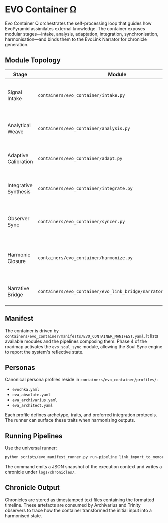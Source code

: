 # EVO Container Ω

Evo Container Ω orchestrates the self-processing loop that guides how EvoPyramid
assimilates external knowledge. The container exposes modular stages—intake,
analysis, adaptation, integration, synchronisation, harmonisation—and binds them
to the EvoLink Narrator for chronicle generation.

## Module Topology

| Stage | Module | Purpose |
| --- | --- | --- |
| Signal Intake | `containers/evo_container/intake.py` | Capture raw payloads and persona context. |
| Analytical Weave | `containers/evo_container/analysis.py` | Derive hypotheses from the captured signal. |
| Adaptive Calibration | `containers/evo_container/adapt.py` | Translate insights into actionable directives. |
| Integrative Synthesis | `containers/evo_container/integrate.py` | Blend directives with memory channels. |
| Observer Sync | `containers/evo_container/syncer.py` | Align observers such as Trinity or Archivarius. |
| Harmonic Closure | `containers/evo_container/harmonize.py` | Produce a unified summary for downstream rituals. |
| Narrative Bridge | `containers/evo_container/evo_link_bridge/narrator/processor.py` | Convert timelines into Evo chronicles. |

## Manifest

The container is driven by `containers/evo_container/manifests/EVO_CONTAINER_MANIFEST.yaml`.
It lists available modules and the pipelines composing them. Phase 4 of the
roadmap activates the `evo_soul_sync` module, allowing the Soul Sync engine to
report the system's reflective state.

## Personas

Canonical persona profiles reside in `containers/evo_container/profiles/`:

- `evochka.yaml`
- `eva_absolute.yaml`
- `eva_archivarius.yaml`
- `eva_architect.yaml`

Each profile defines archetype, traits, and preferred integration protocols. The
runner can surface these traits when harmonising outputs.

## Running Pipelines

Use the universal runner:

```bash
python scripts/evo_manifest_runner.py run-pipeline link_import_to_memory --link "https://example" --profile evochka
```

The command emits a JSON snapshot of the execution context and writes a chronicle
under `logs/chronicles/`.

## Chronicle Output

Chronicles are stored as timestamped text files containing the formatted
timeline. These artefacts are consumed by Archivarius and Trinity observers to
trace how the container transformed the initial input into a harmonised state.
